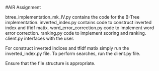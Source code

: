#AIR Assignment

btree_implementation_mk_IV.py contains the code for the B-Tree implementation.
inverted_index.py contains code to construct inverted index and tfidf matix.
word_error_correction.py code to implement word error correction.
ranking.py code to implement scoring and ranking.
client.py interfaces with the user.

For construct inverted indices and tfidf matix simply run the inverted_index.py file.
To perform searches, run the client.py file.

Ensure that the file structure is appropriate.

